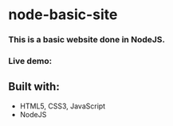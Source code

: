 # node-basic-site

### This is a basic website done in NodeJS.

### Live demo: 

## Built with:
- HTML5, CSS3, JavaScript
- NodeJS
